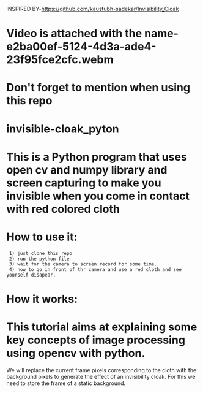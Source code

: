 INSPIRED BY-https://github.com/kaustubh-sadekar/Invisibility_Cloak
# Video is attached with the name-e2ba00ef-5124-4d3a-ade4-23f95fce2cfc.webm
# Don't forget to mention when using this repo
# invisible-cloak_pyton

# This is a Python program that uses open cv and numpy library and screen capturing to make you invisible when you come in contact with red colored cloth

# How to use it:
     1) just clone this repo 
     2) run the python file 
     3) wait for the camera to screen record for some time.
     4) now to go in front of thr camera and use a red cloth and see yourself disapear.
     



# How it works:

   # This tutorial aims at explaining some key concepts of image processing using opencv with python. 
We will replace the current frame pixels corresponding to the cloth with the background pixels to generate the effect of an invisibility cloak. For this we need to store the frame of a static background.

